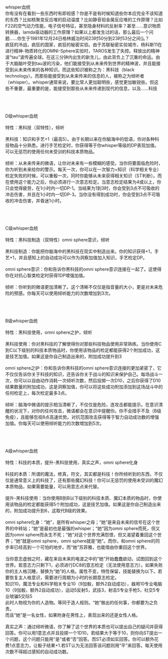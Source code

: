 <title>whisper血统</title>
<meta name="GENERATOR" content="WinCHM">
<meta http-equiv="Content-Type" content="text/html; charset=gb2312">
<br>
<br>whisper血统 
<br>你有没有在看到一些东西时有即视感？你是不是有时候知道些你本应完全不该知道的东西？比如核聚变反应堆的启动温度？比如静音钽金属反应堆的工作原理？比如F22的空气动力性能，电子信号特征，甚至隐身材料的反射率？甚至……意识物质转换器，lamda驱动器的工作原理？如果以上都发生过的话，那么最后一个问题……你生于1981年12月24日格林威治时间23时50分到23时53分之间么？ 
<br>疯狂的冷战，疯狂的国家，疯狂的秘密实验。由于苏联秘密实验城市，杨科斯11在进行精神-物质转化的OMNI-Sphere实验时，TAROS发生了失控。释放出的精神波“tau”波传遍全球。在这三分钟内出生的新生儿，由此背负上了沉重的命运。由于大脑脑叶受到tau波的污染，他们能接受到从未来传到世界的精神波，并且能接受到从未来传来的各种知识。而这些知识被称之为：黑科技（black technology）。而那些能接受到从未来传来的信息的人，被称之为倾听者（whisper）。whisper通常来说，要比常人更加聪明些，感觉更加敏锐些。但这些不重要，最重要的是，能接受到那些从未来传递到现代的信息，以及……科技 
<br>
<br>
<br>
<br>
<br>D级whisper血统 
<br>
<br>特性：黑科技（双特性），倾听 
<br>
<br>黑科技：知识和手艺+1（最高5）。由于长期以来在你脑海中的低语，你对各种科技物品十分熟悉。进行手艺检定时，你获得等于你whisper等级的DP表现加值。可以无惩罚的使用任何未受训的科技本质物品。 
<br>
<br>倾听：从未来传来的微语，让你对未来有一些模糊的感受。当你将要面临危险时，你为听到未来给你的警示。每天一次，你可以在一次智力+知识（科学相关专业）检定失败的时候，可以重骰一次，同时你能够从未来获得相关知识（ST判断）。而在使用这个能力之后，你必须进行一次意志检定。当意志检定结果为4或以上，你只会觉得疲劳，在1小时内一切DP-1。当结果为1到3时，你会受到3点不可吸收的冲击伤害，并且在1小时内一切DP-3。当你没有得到成功时，你会受到3点不可吸收的冲击伤害，并昏迷1小时。 
<br>
<br>
<br>
<br>
<br>C级whisper血统 
<br>
<br>特性：黑科技制造（双特性）omni sphere意识，倾听 
<br>
<br>黑科技制造：你能把你脑海中的黑科技在现实中制造出来。你的知识获得+1，手艺+1，并且感知上的自动成功可以作为洞察加值加入知识，手艺检定DP。 
<br>
<br>omni sphere意识：你和告诉你黑科技的omni sphere意识连接在一起了。这使得你在对抗心智类检定时获得1DP增强加值。 
<br>
<br>倾听：你听到的微语更加清晰了。这个清晰不仅仅是指音量的大小，更是对未来危险的预感。你每天可以使用倾听能力的次数增加到3次。 
<br>
<br>
<br>
<br>
<br>B级whisper血统 
<br>
<br>特性：黑科技使用，omni sphere之护，倾听 
<br>
<br>黑科技使用：你对黑科技的了解使得你对那些科技物品使用非常熟练。当你使用C到C以下级别的科技本质物品时，你使用该物品的检定都能获得2个附加成功，这是技艺加值。如果这是你自己制造出来的，附加成功提升到3 
<br>
<br>omni sphere之护：你和告诉你黑科技的omni sphere意识连接的更加紧密了，它不仅仅告诉你关于科技的知识，还告诉你关于战斗的知识来保护自己。每场战斗一次，你可以以自由动作消耗一次倾听次数，然后投掷一次D10，之后你获得了D10结果数量的附加成功，这是洞察加值，你可以将这些成功附加添加到这场战斗中的任何检定上，每次检定最多3点。 
<br>
<br>倾听：脑海中微语的提示相当清晰了，不仅仅是危险，连攻击都能提示。在意识清醒的状况下，对你的任何攻击，微语都会在意识中提醒你。你不会措手不及（B级免疫），且能够忽视8点高速优势。对抗范围攻击获得等于智力自动成功数的增强加值。你每天可以使用倾听能力的次数增加到5次。 
<br>
<br>
<br>
<br>
<br>A级whisper血统 
<br>
<br>特性：科技的本质，提升-黑科技使用，真实之声，omni sphere化身 
<br>
<br>科技的本质：所谓的魔法，修真，符文，其实都是科技！你所倾听到的东西，不仅仅是通常意义上的科技了，还有那些魔幻科技！你可以无惩罚的使用未受训的魔幻本质物品，如果需要能量，可以用意志点来代替。 
<br>
<br>提升-黑科技使用：当你使用B到B以下级别的科技本质、魔幻本质的物品时，你使用该物品的检定都能获得5个附加成功，这是技艺加值。如果这是你自己制造出来的，附加成功提升到6，这取代B级的效果。 
<br>
<br>omni sphere化身：“她”，是所有whisper之母；“她”是来自未来的信号在这个世界的中转站；“她”是最初也是最强的whisper；“她”因为omni sphere而死，但又因为omni sphere而永生不死；“她”对这个世界充满怨恨，但又渴望着重回这个世界；“她”就是omni sphere，omni sphere就是“她”。而你，和omni sphere的同步率已经高到一个可怕的地步。而“她”苏菲雅，也能借由你重回这个世界。 
<br>
<br>当你意志虚弱之时，藏在来自未来的电波之中的“她”开始蠢蠢欲动，试图回到这个世界。若意志力只剩下1，必须进行DC8的意志检定（无法使用意志力）。如果失败你的主人格沉睡，替换为“她”的人格。属性不变，特性保留，技能替换为以下。若要恢复主人格意识，需要进行周期为小时的长期意志检定。 
<br>知识10，魔法专业和科学相关专业10（9加骰，额外2自动成功），器用10专业电脑10（9加骰，额外2自动成功），运动5反射5，武技3，射击5专业手枪5，社交5专业唬骗5交际5 
<br>此时人物视为你的人造物。等同于造人规则。“她”做出的任何事，你都要为之负责。 
<br>而且“她”是一名女性，如果附身在男性上，表现出来的还是女性人格。 
<br>
<br>真实之声：通过倾听微语，你了解了这个世界的本质也可以提出自己的疑问并获得回答。你可以用1意志点并且投掷一个1D10，若结果大于等于10，则你向ST提出一个问题，这个问题只能用“是”或者“否”回答。而ST必须如实回答。你可以额外花费1点意志力，让骰子结果+1.若ST认为无法回答该问题则用“平”来回答。每天使用次数不得超过感知的自动成功数。